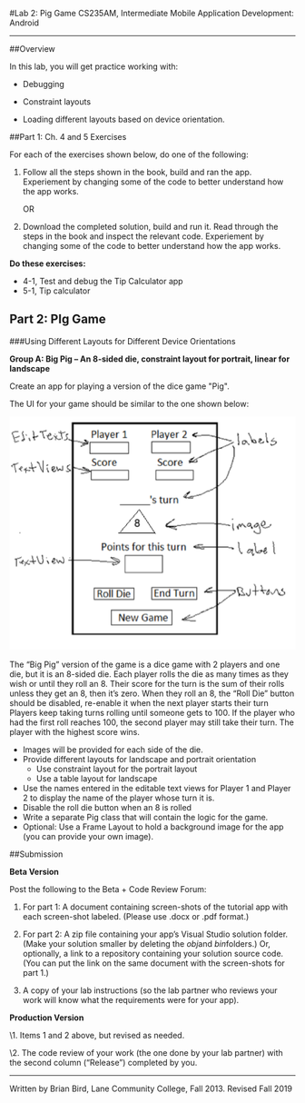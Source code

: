 #Lab 2: Pig Game
CS235AM, Intermediate Mobile Application Development: Android

------

##Overview

In this lab, you will get practice working with:

- Debugging

- Constraint layouts

- Loading different layouts based on device orientation.  


##Part 1: Ch. 4 and 5 Exercises  

For each of the exercises shown below, do one of the following:

1. Follow all the steps shown in the book, build and ran the app. Experiement by changing some of the code to better understand how the app works.  

   OR

2. Download the completed solution, build and run it. Read through the steps in the book and inspect the relevant code. Experiement by changing some of the code to better understand how the app works.

**Do these exercises:**

- 4-1, Test and debug the Tip Calculator app
- 5-1, Tip calculator

## Part 2: PIg Game  

###Using Different Layouts for Different Device Orientations   

**Group A: Big Pig – An 8-sided die, constraint layout for portrait, linear for landscape**

Create an app for playing a version of the dice game "Pig". 

The UI for your game should be similar to the one shown below:

![UI portrait layout for the pig game](BigPigLayout.png)

The “Big Pig” version of the game is a dice game with 2 players and one die, but it is an 8-sided die. Each player rolls the die as many times as they wish or until they roll an 8. Their score for the turn is the sum of their rolls unless they get an 8, then it’s zero. When they roll an 8, the “Roll Die” button should be disabled, re-enable it when the next player starts their turn Players keep taking turns rolling until someone gets to 100. If the player who had the first roll reaches 100, the second player may still take their turn. The player with the highest score wins.

- Images will be provided for each side of the die.
- Provide different layouts for landscape and portrait orientation
  - Use constraint layout for the portrait layout
  - Use a table layout for landscape
- Use the names entered in the editable text views for Player 1 and Player 2 to display the name of the player whose turn it is.
- Disable the roll die button when an 8 is rolled
- Write a separate Pig class that will contain the logic for the game.
- Optional: Use a Frame Layout to hold a background image for the app (you can provide your own image).



##Submission

**Beta Version**

Post the following to the Beta + Code Review Forum:

1)    For part 1: A document containing screen-shots of the tutorial app with each screen-shot labeled. (Please use .docx or .pdf format.)

2)   For part 2: A zip file containing your app’s Visual Studio solution folder. (Make your solution smaller by deleting the *obj*and *bin*folders.)
Or, optionally, a link to a repository containing your solution source code. (You can put the link on the same document with the screen-shots for part 1.)

3)   A copy of your lab instructions (so the lab partner who reviews your work will know what the requirements were for your app).

 

**Production Version**

\1.    Items 1 and 2 above, but revised as needed.

\2.    The code review of your work (the one done by your lab partner) with the second column (“Release”) completed by you.

------

Written by Brian Bird, Lane Community College, Fall 2013. Revised Fall 2019